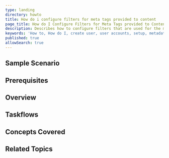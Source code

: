 ```yaml
---
type: landing
directory: howto
title: How do i configure filters for meta tags provided to content  
page_title: How do I Configure Filters for Meta Tags provided to Content 
description: Describes how to configure filters that are used for the metadata attributed to content 
keywords: 'How to, How do I, create user, user accounts, setup, metadata, filetrs'
published: true
allowSearch: true
---
```


## Sample Scenario


## Prerequisites


## Overview


## Taskflows


## Concepts Covered


## Related Topics

